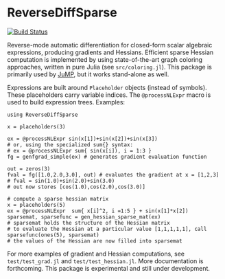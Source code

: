 # ReverseDiffSparse

[![Build Status](https://travis-ci.org/mlubin/ReverseDiffSparse.jl.png?branch=master)](https://travis-ci.org/mlubin/ReverseDiffSparse.jl)

Reverse-mode automatic differentiation for closed-form scalar algebraic expressions, producing gradients and Hessians. Efficient sparse Hessian computation is implemented by using state-of-the-art graph coloring approaches, written in pure Julia (see ``src/coloring.jl``). This package is primarily used by [JuMP](https://github.com/JuliaOpt/JuMP.jl), but it works stand-alone as well.

Expressions are built around ``Placeholder`` objects (instead of symbols). These placeholders carry variable indices. The ``@processNLExpr`` macro is used to build expression trees. Examples:

```
using ReverseDiffSparse

x = placeholders(3)

ex = @processNLExpr sin(x[1])+sin(x[2])+sin(x[3])
# or, using the specialized sum{} syntax:
# ex = @processNLExpr sum{ sin(x[i]), i = 1:3 }
fg = genfgrad_simple(ex) # generates gradient evaluation function

out = zeros(3)
fval = fg([1.0,2.0,3.0], out) # evaluates the gradient at x = [1,2,3]
# fval = sin(1.0)+sin(2.0)+sin(3.0)
# out now stores [cos(1.0),cos(2.0),cos(3.0)]

# compute a sparse hessian matrix
x = placeholders(5)
ex = @processNLExpr  sum{ x[i]^2, i =1:5 } + sin(x[1]*x[2])
sparsemat, sparsefunc = gen_hessian_sparse_mat(ex)
# sparsemat holds the structure of the Hessian matrix
# to evaluate the Hessian at a particular value [1,1,1,1,1], call
sparsefunc(ones(5), sparsemat)
# the values of the Hessian are now filled into sparsemat

```

For more examples of gradient and Hessian computations, see ``test/test_grad.jl`` and ``test/test_hessian.jl``. More documentation is forthcoming. This package is experimental and still under development. 

